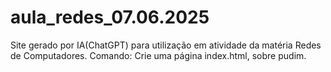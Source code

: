 # aula_redes_07.06.2025
Site gerado por IA(ChatGPT) para utilização em atividade da matéria Redes de Computadores.
Comando: Crie uma página index.html, sobre pudim.
